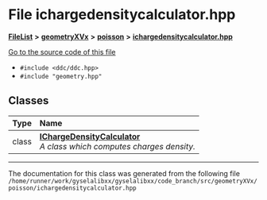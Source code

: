 

# File ichargedensitycalculator.hpp



[**FileList**](files.md) **>** [**geometryXVx**](dir_e51b496b46dd687775e46e0826614574.md) **>** [**poisson**](dir_d78fdb6d05340e24a2e187de33ea09a4.md) **>** [**ichargedensitycalculator.hpp**](geometryXVx_2poisson_2ichargedensitycalculator_8hpp.md)

[Go to the source code of this file](geometryXVx_2poisson_2ichargedensitycalculator_8hpp_source.md)



* `#include <ddc/ddc.hpp>`
* `#include "geometry.hpp"`















## Classes

| Type | Name |
| ---: | :--- |
| class | [**IChargeDensityCalculator**](classIChargeDensityCalculator.md) <br>_A class which computes charges density._  |



















































------------------------------
The documentation for this class was generated from the following file `/home/runner/work/gyselalibxx/gyselalibxx/code_branch/src/geometryXVx/poisson/ichargedensitycalculator.hpp`

